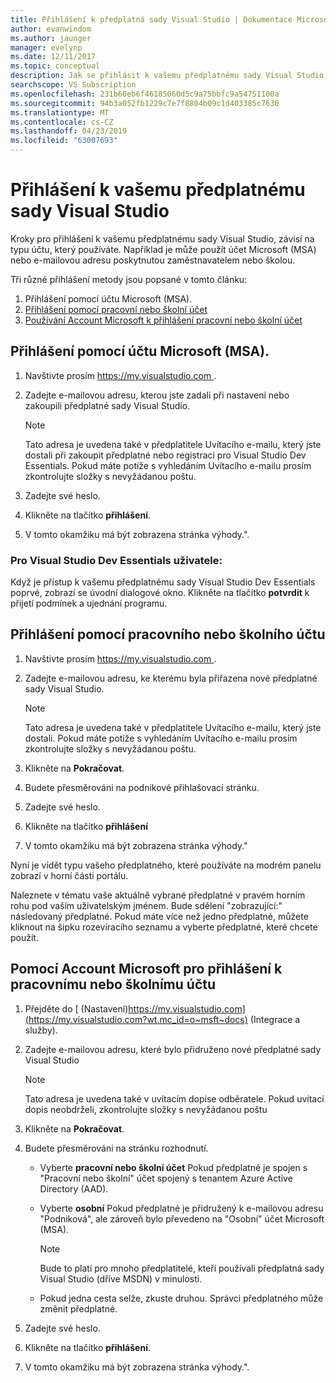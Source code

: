 ```yaml
---
title: Přihlášení k předplatná sady Visual Studio | Dokumentace Microsoftu
author: evanwindom
ms.author: jaunger
manager: evelynp
ms.date: 12/11/2017
ms.topic: conceptual
description: Jak se přihlásit k vašemu předplatnému sady Visual Studio
searchscope: VS Subscription
ms.openlocfilehash: 231b60eb6f46185060d5c9a75bbfc9a54751100a
ms.sourcegitcommit: 94b3a052fb1229c7e7f8804b09c1d403385c7630
ms.translationtype: MT
ms.contentlocale: cs-CZ
ms.lasthandoff: 04/23/2019
ms.locfileid: "63007693"
---
```

# <a name="signing-in-to-your-visual-studio-subscription"></a>Přihlášení k vašemu předplatnému sady Visual Studio

Kroky pro přihlášení k vašemu předplatnému sady Visual Studio, závisí na typu účtu, který používáte.  Například je může použít účet Microsoft (MSA) nebo e-mailovou adresu poskytnutou zaměstnavatelem nebo školou.

Tři různé přihlášení metody jsou popsané v tomto článku:
1. Přihlášení pomocí účtu Microsoft (MSA).
2. [Přihlášení pomocí pracovní nebo školní účet](#signing-in-with-your-work-or-school-account)
3. [Používání Account Microsoft k přihlášení pracovní nebo školní účet](#using-your-microsoft-account-to-sign-in-to-a-work-or-school-account)

## <a name="signing-in-with-your-microsoft-account-msa"></a>Přihlášení pomocí účtu Microsoft (MSA).
1. Navštivte prosím [ https://my.visualstudio.com ](https://my.visualstudio.com?wt.mc_id=o~msft~docs).
2. Zadejte e-mailovou adresu, kterou jste zadali při nastavení nebo zakoupili předplatné sady Visual Studio.

   > [!NOTE]
   > Tato adresa je uvedena také v předplatitele Uvítacího e-mailu, který jste dostali při zakoupit předplatné nebo registraci pro Visual Studio Dev Essentials. Pokud máte potíže s vyhledáním Uvítacího e-mailu prosím zkontrolujte složky s nevyžádanou poštu.

3. Zadejte své heslo.
4. Klikněte na tlačítko **přihlášení**.
5. V tomto okamžiku má být zobrazena stránka výhody.".

### <a name="for-visual-studio-dev-essentials-users"></a>Pro Visual Studio Dev Essentials uživatele:
Když je přístup k vašemu předplatnému sady Visual Studio Dev Essentials poprvé, zobrazí se úvodní dialogové okno.  Klikněte na tlačítko **potvrdit** k přijetí podmínek a ujednání programu.

## <a name="signing-in-with-your-work-or-school-account"></a>Přihlášení pomocí pracovního nebo školního účtu
1. Navštivte prosím [ https://my.visualstudio.com ](https://my.visualstudio.com?wt.mc_id=o~msft~docs).
2. Zadejte e-mailovou adresu, ke kterému byla přiřazena nové předplatné sady Visual Studio.

   > [!NOTE]
   > Tato adresa je uvedena také v předplatitele Uvítacího e-mailu, který jste dostali. Pokud máte potíže s vyhledáním Uvítacího e-mailu prosím zkontrolujte složky s nevyžádanou poštu.

3. Klikněte na **Pokračovat**.
4. Budete přesměrováni na podnikové přihlašovací stránku.
5. Zadejte své heslo.
6. Klikněte na tlačítko **přihlášení**
7. V tomto okamžiku má být zobrazena stránka výhody."

Nyní je vidět typu vašeho předplatného, které používáte na modrém panelu zobrazí v horní části portálu.

Naleznete v tématu vaše aktuálně vybrané předplatné v pravém horním rohu pod vaším uživatelským jménem.  Bude sdělení "zobrazující:" následovaný předplatné.  Pokud máte více než jedno předplatné, můžete kliknout na šipku rozevíracího seznamu a vyberte předplatné, které chcete použít.

## <a name="using-your-microsoft-account-to-sign-in-to-a-work-or-school-account"></a>Pomocí Account Microsoft pro přihlášení k pracovnímu nebo školnímu účtu

1. Přejděte do [ (Nastavení)https://my.visualstudio.com](https://my.visualstudio.com?wt.mc_id=o~msft~docs) (Integrace a služby).
2. Zadejte e-mailovou adresu, které bylo přidruženo nové předplatné sady Visual Studio

   > [!NOTE]
   > Tato adresa je uvedena také v uvítacím dopise odběratele. Pokud uvítací dopis neobdrželi, zkontrolujte složky s nevyžádanou poštu

3. Klikněte na **Pokračovat**.
4. Budete přesměrováni na stránku rozhodnutí.
    - Vyberte **pracovní nebo školní účet** Pokud předplatné je spojen s "Pracovní nebo školní" účet spojený s tenantem Azure Active Directory (AAD).
    - Vyberte **osobní** Pokud předplatné je přidružený k e-mailovou adresu "Podniková", ale zároveň bylo převedeno na "Osobní" účet Microsoft (MSA).

        > [!NOTE]
        > Bude to platí pro mnoho předplatitelé, kteří používali předplatná sady Visual Studio (dříve MSDN) v minulosti.

    - Pokud jedna cesta selže, zkuste druhou.  Správci předplatného může změnit předplatné.

5. Zadejte své heslo.
6. Klikněte na tlačítko **přihlášení**.
7. V tomto okamžiku má být zobrazena stránka výhody.".
